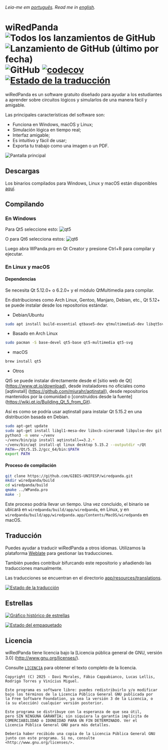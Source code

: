 _Leia-me em [português](README_pt_BR.md). Read me in [english](README.md)._

# wiRedPanda ![Todos los lanzamientos de GitHub](https://img.shields.io/github/downloads/gibis-unifesp/wiredpanda/total?style=flat-square) ![Lanzamiento de GitHub (último por fecha)](https://img.shields.io/github/v/release/gibis-unifesp/wiredpanda?style=flat-square) ![GitHub](https://img.shields.io/github/license/gibis-unifesp/wiredpanda?style=flat-square) [![codecov](https://codecov.io/gh/GIBIS-UNIFESP/wiRedPanda/branch/master/graph/badge.svg?token=5YBYB4J705)](https://codecov.io/gh/GIBIS-UNIFESP/wiRedPanda) <a href="https://hosted.weblate.org/engage/wiredpanda/"><img src="https://hosted.weblate.org/widget/wiredpanda/svg-badge.svg" alt="Estado de la traducción" /></a>


wiRedPanda es un software gratuito diseñado para ayudar a los estudiantes a aprender sobre circuitos lógicos y simularlos de una manera fácil y amigable.

Las principales características del software son:
  - Funciona en Windows, macOS y Linux;
  - Simulación lógica en tiempo real;
  - Interfaz amigable;
  - Es intuitivo y fácil de usar;
  - Exporta tu trabajo como una imagen o un PDF.

![Pantalla principal](https://gibis-unifesp.github.io/wiRedPanda/images/demo.gif)

## Descargas
Los binarios compilados para Windows, Linux y macOS están disponibles [aquí](https://github.com/GIBIS-UNIFESP/wiRedPanda/releases).

## Compilando

### En Windows

Para Qt5 seleccione esto:
![qt5](https://github.com/user-attachments/assets/e6bfca48-7b4b-444f-9ad3-76c157a9036a)

O para Qt6 selecciona estos:
![qt6](https://github.com/user-attachments/assets/aedc8749-8b5c-4f4d-9c65-651b703dccea)

Luego abra WPanda.pro en Qt Creator y presione Ctrl+R para compilar y ejecutar.


### En Linux y macOS

#### Dependencias

Se necesita Qt 5.12.0+ o 6.2.0+ y el módulo QtMultimedia para compilar.

En distribuciones como Arch Linux, Gentoo, Manjaro, Debian, etc., Qt 5.12+ se puede instalar desde los repositorios estándar.

* Debian/Ubuntu

```bash
sudo apt install build-essential qtbase5-dev qtmultimedia5-dev libqt5svg5-dev
```

* Basado en Arch Linux

```bash
sudo pacman -S base-devel qt5-base qt5-multimedia qt5-svg
```

* macOS

```bash
brew install qt5
```

* Otros

Qt5 se puede instalar directamente desde el [sitio web de Qt] (https://www.qt.io/download), desde instaladores no oficiales como [aqtinstall] (https://github.com/miurahr/aqtinstall), desde repositorios mantenidos por la comunidad o [construidos desde la fuente] (https://wiki.qt.io/Building_Qt_5_from_Git).

Así es como se podría usar aqtinstall para instalar Qt 5.15.2 en una distribución basada en Debian.

```bash
sudo apt-get update
sudo apt-get install libgl1-mesa-dev libxcb-xinerama0 libpulse-dev git python3 python3-pip python3-venv -y
python3 -m venv ~/venv
~/venv/bin/pip install aqtinstall==3.2.*
~/venv/bin/aqt install-qt linux desktop 5.15.2 --outputdir ~/Qt
PATH=~/Qt/5.15.2/gcc_64/bin:$PATH
export PATH
```

#### Proceso de compilación

```bash
git clone https://github.com/GIBIS-UNIFESP/wiredpanda.git
mkdir wiredpanda/build
cd wiredpanda/build
qmake ../WPanda.pro
make -j
```

Este proceso podría llevar un tiempo. Una vez concluido, el binario se ubicará en `wiredpanda/build/app/wiredpanda`, en Linux, y en `wiredpanda/build/app/wiredpanda.app/Contents/MacOS/wiredpanda` en macOS.

## Traducción

Puedes ayudar a traducir wiRedPanda a otros idiomas. Utilizamos la plataforma [Weblate](https://hosted.weblate.org/projects/wiredpanda/wiredpanda) para gestionar las traducciones.

También puedes contribuir bifurcando este repositorio y añadiendo las traducciones manualmente.

Las traducciones se encuentran en el directorio [app/resources/translations](https://github.com/GIBIS-UNIFESP/wiRedPanda/tree/master/app/resources/translations).

<a href="https://hosted.weblate.org/engage/wiredpanda/">
<img src="https://hosted.weblate.org/widget/wiredpanda/wiredpanda/multi-auto.svg" alt="Estado de la traducción" />
</a>

## Estrellas

<a href="https://www.star-history.com/#GIBIS-UNIFESP/wiRedPanda&Date"> 
<imagen> 
<source media="(prefiere-color-scheme: oscuro)" srcset="https://api.star-history.com/svg?repos=GIBIS-UNIFESP/wiRedPanda&type=Date&theme=dark" /> 
<fuente media="(prefiere-color-esquema: claro)" srcset="https://api.star-history.com/svg?repos=GIBIS-UNIFESP/wiRedPanda&type=Date" /> 
<img alt="Gráfico histórico de estrellas" src="https://api.star-history.com/svg?repos=GIBIS-UNIFESP/wiRedPanda&type=Date" /> 
</imagen>
</a>

[![Estado del empaquetado](https://repology.org/badge/vertical-allrepos/wiredpanda.svg)](https://repology.org/project/wiredpanda/versions)

## Licencia

wiRedPanda tiene licencia bajo la [Licencia pública general de GNU, versión 3.0] (http://www.gnu.org/licenses/).

Consulte [`LICENCIA`](LICENCIA) para obtener el texto completo de la licencia.
  
    Copyright (C) 2025 - Davi Morales, Fábio Cappabianco, Lucas Lellis, Rodrigo Torres y Vinícius Miguel.
    
    Este programa es software libre: puedes redistribuirlo y/o modificar
    bajo los términos de la Licencia Pública General GNU publicada por
    la Free Software Foundation, ya sea la versión 3 de la Licencia, o
    (a su elección) cualquier versión posterior.
    
    Este programa se distribuye con la esperanza de que sea útil,
    pero SIN NINGUNA GARANTIA; sin siquiera la garantía implícita de
    COMERCIABILIDAD o IDONEIDAD PARA UN FIN DETERMINADO. Ver el
    Licencia Pública General GNU para más detalles.
    
    Debería haber recibido una copia de la Licencia Pública General GNU
    junto con este programa. Si no, consulte <http://www.gnu.org/licenses/>.
